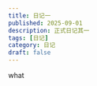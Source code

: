```yaml
---
title: 日记一
published: 2025-09-01
description: 正式日记其一
tags: [日记]
category: 日记
draft: false
---
```

what